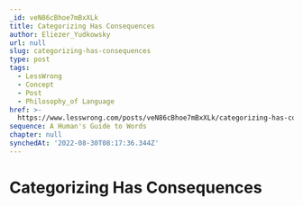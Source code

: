 ```yaml
---
_id: veN86cBhoe7mBxXLk
title: Categorizing Has Consequences
author: Eliezer_Yudkowsky
url: null
slug: categorizing-has-consequences
type: post
tags:
  - LessWrong
  - Concept
  - Post
  - Philosophy_of Language
href: >-
  https://www.lesswrong.com/posts/veN86cBhoe7mBxXLk/categorizing-has-consequences
sequence: A Human's Guide to Words
chapter: null
synchedAt: '2022-08-30T08:17:36.344Z'
---
```


# Categorizing Has Consequences
